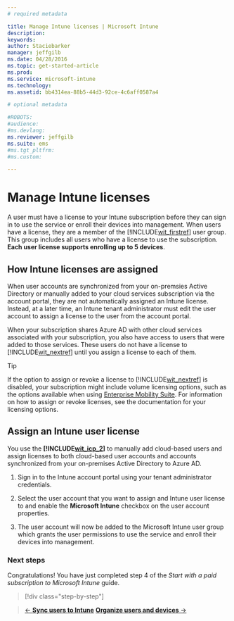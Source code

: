 ```yaml
---
# required metadata

title: Manage Intune licenses | Microsoft Intune
description:
keywords:
author: Staciebarker
manager: jeffgilb
ms.date: 04/28/2016
ms.topic: get-started-article
ms.prod:
ms.service: microsoft-intune
ms.technology:
ms.assetid: bb4314ea-88b5-44d3-92ce-4c6aff0587a4

# optional metadata

#ROBOTS:
#audience:
#ms.devlang:
ms.reviewer: jeffgilb
ms.suite: ems
#ms.tgt_pltfrm:
#ms.custom:

---
```


# Manage Intune licenses
A user must have a license to your Intune subscription before they can sign in to use the service or enroll their devices into management. When users have a license, they are a member of the [!INCLUDE[wit_firstref](../includes/wit_firstref_md.md)] user group. This group includes all users who have a license to use the subscription. **Each user license supports enrolling up to 5 devices**.

## How Intune licenses are assigned
When user accounts are synchronized from your on-premsies Active Directory or manually added to your cloud services subscription via the account portal, they are not automatically assigned an Intune license. Instead, at a later time, an Intune tenant administrator must edit the user account to assign a license to the user from the account portal.

When your subscription shares Azure AD with other cloud services associated with your subscription, you also have access to users that were added to those services. These users do not have a license to [!INCLUDE[wit_nextref](../includes/wit_nextref_md.md)] until you assign a license to each of them.

> [!TIP]
> If the option to assign or revoke a license to [!INCLUDE[wit_nextref](../includes/wit_nextref_md.md)] is disabled, your subscription might include volume licensing options, such as the options available when using [Enterprise Mobility Suite](https://www.microsoft.com/en-us/server-cloud/enterprise-mobility/overview.aspx). For information on how to assign or revoke licenses, see the documentation for your licensing options.

## Assign an Intune user license

You use the **[!INCLUDE[wit_icp_2](../includes/wit_icp_2_md.md)]** to manually add cloud-based users and assign licenses to both cloud-based user accounts and accounts synchronized from your on-premises Active Directory to Azure AD.

1.  Sign in to the Intune account portal using your tenant administrator credentials.

2.  Select the user account that you want to assign and Intune user license to and enable the **Microsoft Intune** checkbox on the user account properties.

3.  The user account will now be added to the Microsoft Intune user group which grants the user permissions to use the service and enroll their devices into management.

### Next steps
Congratulations! You have just completed step 4 of the *Start with a paid subscription to Microsoft Intune* guide.
>[!div class="step-by-step"]

>[&larr; **Sync users to Intune**](.\start-with-a-paid-subscription-to-microsoft-intune-step-2.md)     [**Organize users and devices** &rarr;](.\start-with-a-paid-subscription-to-microsoft-intune-step-5.md)  
